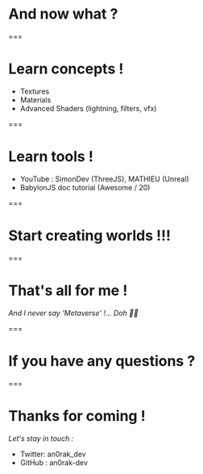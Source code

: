 # And now what ? 

===

# Learn concepts !

* Textures
* Materials
* Advanced Shaders (lightning, filters, vfx)

===

# Learn tools ! 

* YouTube : SimonDev (ThreeJS), MATHIEU (Unreal)
* BabylonJS doc tutorial (Awesome / 20)

===

# Start creating worlds !!!

===

# That's all for me !
_And I never say 'Metaverse' !... Doh 🤦‍♂️_

===

# If you have any questions ?

===

# Thanks for coming !
_Let's stay in touch :_
* Twitter: an0rak_dev
* GitHub : an0rak-dev
